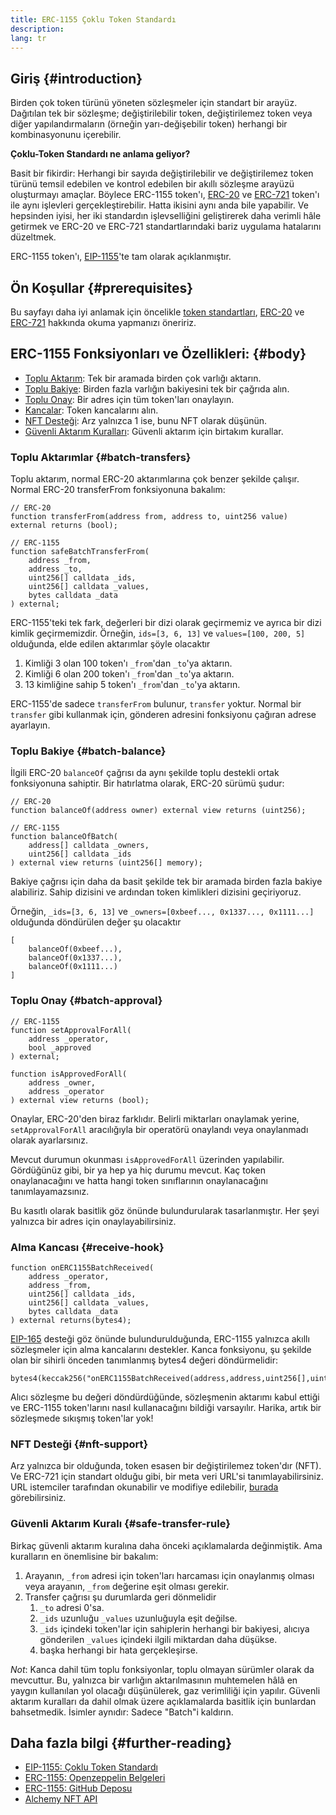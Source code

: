 ```yaml
---
title: ERC-1155 Çoklu Token Standardı
description:
lang: tr
---
```


## Giriş {#introduction}

Birden çok token türünü yöneten sözleşmeler için standart bir arayüz. Dağıtılan tek bir sözleşme; değiştirilebilir token, değiştirilemez token veya diğer yapılandırmaların (örneğin yarı-değişebilir token) herhangi bir kombinasyonunu içerebilir.

**Çoklu-Token Standardı ne anlama geliyor?**

Basit bir fikirdir: Herhangi bir sayıda değiştirilebilir ve değiştirilemez token türünü temsil edebilen ve kontrol edebilen bir akıllı sözleşme arayüzü oluşturmayı amaçlar. Böylece ERC-1155 token'ı, [ERC-20](/developers/docs/standards/tokens/erc-20/) ve [ERC-721](/developers/docs/standards/tokens/erc-721/) token'ı ile aynı işlevleri gerçekleştirebilir. Hatta ikisini aynı anda bile yapabilir. Ve hepsinden iyisi, her iki standardın işlevselliğini geliştirerek daha verimli hâle getirmek ve ERC-20 ve ERC-721 standartlarındaki bariz uygulama hatalarını düzeltmek.

ERC-1155 token'ı, [EIP-1155](https://eips.ethereum.org/EIPS/eip-1155)'te tam olarak açıklanmıştır.

## Ön Koşullar {#prerequisites}

Bu sayfayı daha iyi anlamak için öncelikle [token standartları](/developers/docs/standards/tokens/), [ERC-20](/developers/docs/standards/tokens/erc-20/) ve [ERC-721](/developers/docs/standards/tokens/erc-721/) hakkında okuma yapmanızı öneririz.

## ERC-1155 Fonksiyonları ve Özellikleri: {#body}

- [Toplu Aktarım](#batch_transfers): Tek bir aramada birden çok varlığı aktarın.
- [Toplu Bakiye](#batch_balance): Birden fazla varlığın bakiyesini tek bir çağrıda alın.
- [Toplu Onay](#batch_approval): Bir adres için tüm token'ları onaylayın.
- [Kancalar](#recieve_hook): Token kancalarını alın.
- [NFT Desteği](#nft_support): Arz yalnızca 1 ise, bunu NFT olarak düşünün.
- [Güvenli Aktarım Kuralları](#safe_transfer_rule): Güvenli aktarım için birtakım kurallar.

### Toplu Aktarımlar {#batch-transfers}

Toplu aktarım, normal ERC-20 aktarımlarına çok benzer şekilde çalışır. Normal ERC-20 transferFrom fonksiyonuna bakalım:

```solidity
// ERC-20
function transferFrom(address from, address to, uint256 value) external returns (bool);

// ERC-1155
function safeBatchTransferFrom(
    address _from,
    address _to,
    uint256[] calldata _ids,
    uint256[] calldata _values,
    bytes calldata _data
) external;
```

ERC-1155'teki tek fark, değerleri bir dizi olarak geçirmemiz ve ayrıca bir dizi kimlik geçirmemizdir. Örneğin, `ids=[3, 6, 13]` ve `values=[100, 200, 5]` olduğunda, elde edilen aktarımlar şöyle olacaktır

1. Kimliği 3 olan 100 token'ı `_from`'dan `_to`'ya aktarın.
2. Kimliği 6 olan 200 token'ı `_from`'dan `_to`'ya aktarın.
3. 13 kimliğine sahip 5 token'ı `_from`'dan `_to`'ya aktarın.

ERC-1155'de sadece `transferFrom` bulunur, `transfer` yoktur. Normal bir `transfer` gibi kullanmak için, gönderen adresini fonksiyonu çağıran adrese ayarlayın.

### Toplu Bakiye {#batch-balance}

İlgili ERC-20 `balanceOf` çağrısı da aynı şekilde toplu destekli ortak fonksiyonuna sahiptir. Bir hatırlatma olarak, ERC-20 sürümü şudur:

```solidity
// ERC-20
function balanceOf(address owner) external view returns (uint256);

// ERC-1155
function balanceOfBatch(
    address[] calldata _owners,
    uint256[] calldata _ids
) external view returns (uint256[] memory);
```

Bakiye çağrısı için daha da basit şekilde tek bir aramada birden fazla bakiye alabiliriz. Sahip dizisini ve ardından token kimlikleri dizisini geçiriyoruz.

Örneğin, `_ids=[3, 6, 13]` ve `_owners=[0xbeef..., 0x1337..., 0x1111...]` olduğunda döndürülen değer şu olacaktır

```solidity
[
    balanceOf(0xbeef...),
    balanceOf(0x1337...),
    balanceOf(0x1111...)
]
```

### Toplu Onay {#batch-approval}

```solidity
// ERC-1155
function setApprovalForAll(
    address _operator,
    bool _approved
) external;

function isApprovedForAll(
    address _owner,
    address _operator
) external view returns (bool);
```

Onaylar, ERC-20'den biraz farklıdır. Belirli miktarları onaylamak yerine, `setApprovalForAll` aracılığıyla bir operatörü onaylandı veya onaylanmadı olarak ayarlarsınız.

Mevcut durumun okunması `isApprovedForAll` üzerinden yapılabilir. Gördüğünüz gibi, bir ya hep ya hiç durumu mevcut. Kaç token onaylanacağını ve hatta hangi token sınıflarının onaylanacağını tanımlayamazsınız.

Bu kasıtlı olarak basitlik göz önünde bulundurularak tasarlanmıştır. Her şeyi yalnızca bir adres için onaylayabilirsiniz.

### Alma Kancası {#receive-hook}

```solidity
function onERC1155BatchReceived(
    address _operator,
    address _from,
    uint256[] calldata _ids,
    uint256[] calldata _values,
    bytes calldata _data
) external returns(bytes4);
```

[EIP-165](https://eips.ethereum.org/EIPS/eip-165) desteği göz önünde bulundurulduğunda, ERC-1155 yalnızca akıllı sözleşmeler için alma kancalarını destekler. Kanca fonksiyonu, şu şekilde olan bir sihirli önceden tanımlanmış bytes4 değeri döndürmelidir:

```solidity
bytes4(keccak256("onERC1155BatchReceived(address,address,uint256[],uint256[],bytes)"))
```

Alıcı sözleşme bu değeri döndürdüğünde, sözleşmenin aktarımı kabul ettiği ve ERC-1155 token'larını nasıl kullanacağını bildiği varsayılır. Harika, artık bir sözleşmede sıkışmış token'lar yok!

### NFT Desteği {#nft-support}

Arz yalnızca bir olduğunda, token esasen bir değiştirilemez token'dır (NFT). Ve ERC-721 için standart olduğu gibi, bir meta veri URL'si tanımlayabilirsiniz. URL istemciler tarafından okunabilir ve modifiye edilebilir, [burada](https://eips.ethereum.org/EIPS/eip-1155#metadata) görebilirsiniz.

### Güvenli Aktarım Kuralı {#safe-transfer-rule}

Birkaç güvenli aktarım kuralına daha önceki açıklamalarda değinmiştik. Ama kuralların en önemlisine bir bakalım:

1. Arayanın, `_from` adresi için token'ları harcaması için onaylanmış olması veya arayanın, `_from` değerine eşit olması gerekir.
2. Transfer çağrısı şu durumlarda geri dönmelidir
   1. `_to` adresi 0'sa.
   2. `_ids` uzunluğu `_values` uzunluğuyla eşit değilse.
   3. `_ids` içindeki token'lar için sahiplerin herhangi bir bakiyesi, alıcıya gönderilen `_values` içindeki ilgili miktardan daha düşükse.
   4. başka herhangi bir hata gerçekleşirse.

_Not_: Kanca dahil tüm toplu fonksiyonlar, toplu olmayan sürümler olarak da mevcuttur. Bu, yalnızca bir varlığın aktarılmasının muhtemelen hâlâ en yaygın kullanılan yol olacağı düşünülerek, gaz verimliliği için yapılır. Güvenli aktarım kuralları da dahil olmak üzere açıklamalarda basitlik için bunlardan bahsetmedik. İsimler aynıdır: Sadece "Batch"i kaldırın.

## Daha fazla bilgi {#further-reading}

- [EIP-1155: Çoklu Token Standardı](https://eips.ethereum.org/EIPS/eip-1155)
- [ERC-1155: Openzeppelin Belgeleri](https://docs.openzeppelin.com/contracts/3.x/erc1155)
- [ERC-1155: GitHub Deposu](https://github.com/enjin/erc-1155)
- [Alchemy NFT API](https://docs.alchemy.com/alchemy/enhanced-apis/nft-api)
